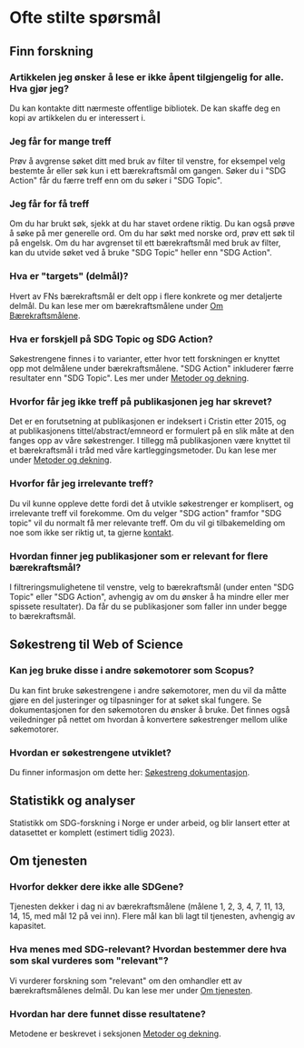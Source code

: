 # Ofte stilte spørsmål


## Finn forskning

### Artikkelen jeg ønsker å lese er ikke åpent tilgjengelig for alle. Hva gjør jeg?
Du kan kontakte ditt nærmeste offentlige bibliotek. De kan skaffe deg en kopi av artikkelen du er interessert i.

### Jeg får for mange treff
Prøv å avgrense søket ditt med bruk av filter til venstre, for eksempel velg bestemte år eller søk kun i ett bærekraftsmål om gangen. Søker du i "SDG Action" får du færre treff enn om du søker i "SDG Topic". 

### Jeg får for få treff
Om du har brukt søk, sjekk at du har stavet ordene riktig. Du kan også prøve å søke på mer generelle ord. Om du har søkt med norske ord, prøv ett søk til på engelsk. Om du har avgrenset til ett bærekraftsmål med bruk av filter, kan du utvide søket ved å bruke "SDG Topic" heller enn "SDG Action".

### Hva er "targets" (delmål)?
Hvert av FNs bærekraftsmål er delt opp i flere konkrete og mer detaljerte delmål. Du kan lese mer om bærekraftsmålene under [Om Bærekraftsmålene](/om/om-baerekraftsmalene). 

### Hva er forskjell på SDG Topic og SDG Action?
Søkestrengene finnes i to varianter, etter hvor tett forskningen er knyttet opp mot delmålene under bærekraftsmålene. "SDG Action" inkluderer færre resultater enn "SDG Topic". Les mer under [Metoder og dekning](/om/om-tjenesten).

### Hvorfor får jeg ikke treff på publikasjonen jeg har skrevet?
Det er en forutsetning at publikasjonen er indeksert i Cristin etter 2015, og at publikasjonens tittel/abstract/emneord er formulert på en slik måte at den fanges opp av våre søkestrenger. I tillegg må publikasjonen være knyttet til et bærekraftsmål i tråd med våre kartleggingsmetoder. Du kan lese mer under [Metoder og dekning](/om/om-tjenesten).

### Hvorfor får jeg irrelevante treff?
Du vil kunne oppleve dette fordi det å utvikle søkestrenger er komplisert, og irrelevante treff vil forekomme. Om du velger "SDG action" framfor "SDG topic" vil du normalt få mer relevante treff. Om du vil gi tilbakemelding om noe som ikke ser riktig ut, ta gjerne [kontakt](/om/kontakt).

### Hvordan finner jeg publikasjoner som er relevant for flere bærekraftsmål?
I filtreringsmulighetene til venstre, velg to bærekraftsmål (under enten "SDG Topic" eller "SDG Action", avhengig av om du ønsker å ha mindre eller mer spissete resultater). Da får du se publikasjoner som faller inn under begge to bærekraftsmål. 


## Søkestreng til Web of Science

### Kan jeg bruke disse i andre søkemotorer som Scopus?
Du kan fint bruke søkestrengene i andre søkemotorer, men du vil da måtte gjøre en del justeringer og tilpasninger for at søket skal fungere. Se dokumentasjonen for den søkemotoren du ønsker å bruke. Det finnes også veiledninger på nettet om hvordan å konvertere søkestrenger mellom ulike søkemotorer.

### Hvordan er søkestrengene utviklet?
Du finner informasjon om dette her: [Søkestreng dokumentasjon](/om/sokestreng/wos/introduksjon).


## Statistikk og analyser

Statistikk om SDG-forskning i Norge er under arbeid, og blir lansert etter at datasettet er komplett (estimert tidlig 2023). 


## Om tjenesten

### Hvorfor dekker dere ikke alle SDGene?
Tjenesten dekker i dag ni av bærekraftsmålene (målene 1, 2, 3, 4, 7, 11, 13, 14, 15, med mål 12 på vei inn). Flere mål kan bli lagt til tjenesten, avhengig av kapasitet.

### Hva menes med SDG-relevant? Hvordan bestemmer dere hva som skal vurderes som "relevant"?
Vi vurderer forskning som "relevant" om den omhandler ett av bærekraftsmålenes delmål. Du kan lese mer under [Om tjenesten](/om/om-tjenesten).

### Hvordan har dere funnet disse resultatene?
Metodene er beskrevet i seksjonen [Metoder og dekning](/om/om-tjenesten).
